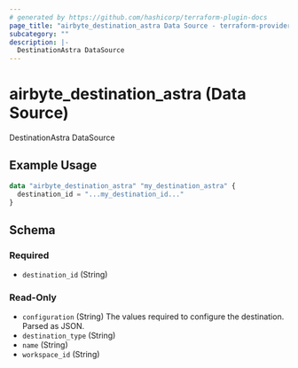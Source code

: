 ```yaml
---
# generated by https://github.com/hashicorp/terraform-plugin-docs
page_title: "airbyte_destination_astra Data Source - terraform-provider-airbyte"
subcategory: ""
description: |-
  DestinationAstra DataSource
---
```


# airbyte_destination_astra (Data Source)

DestinationAstra DataSource

## Example Usage

```terraform
data "airbyte_destination_astra" "my_destination_astra" {
  destination_id = "...my_destination_id..."
}
```

<!-- schema generated by tfplugindocs -->
## Schema

### Required

- `destination_id` (String)

### Read-Only

- `configuration` (String) The values required to configure the destination. Parsed as JSON.
- `destination_type` (String)
- `name` (String)
- `workspace_id` (String)


